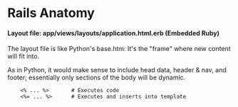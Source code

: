 # Rails Anatomy

#### Layout file: app/views/layouts/application.html.erb (Embedded Ruby)

The layout file is like Python's base.htm: It's the "frame" where new content will fit into. 

As in Python, it would make sense to include head data, header & nav, and footer; essentially only sections of the body will be dynamic. 

		<% ... %>		# Executes code
		<%= ... %> 		# Executes and inserts into template

